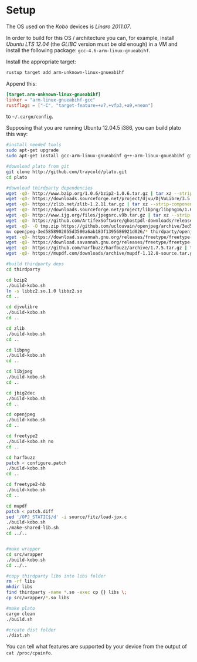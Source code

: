 # Setup

The OS used on the *Kobo* devices is *Linaro 2011.07*.

In order to build for this OS / architecture you can, for example, install *Ubuntu LTS 12.04* (the *GLIBC* version must be old enough) in a VM and install the following package: `gcc-4.6-arm-linux-gnueabihf`.

Install the appropriate target:
```sh
rustup target add arm-unknown-linux-gnueabihf
```

Append this:
```toml
[target.arm-unknown-linux-gnueabihf]
linker = "arm-linux-gnueabihf-gcc"
rustflags = ["-C", "target-feature=+v7,+vfp3,+a9,+neon"]
```
to `~/.cargo/config`.

Supposing that you are running Ubuntu 12.04.5 i386, you can build plato this way:
```sh
#install needed tools
sudo apt-get upgrade
sudo apt-get install gcc-arm-linux-gnueabihf g++-arm-linux-gnueabihf git build-essential libtool automake cmake ragel pck-config

#download plato from git
git clone http://github.com/traycold/plato.git
cd plato

#download thirdparty dependencies
wget -qO- http://www.bzip.org/1.0.6/bzip2-1.0.6.tar.gz | tar xz --strip-components=1 -C thirdparty/bzip2 
wget -qO- https://downloads.sourceforge.net/project/djvu/DjVuLibre/3.5.27/djvulibre-3.5.27.tar.gz | tar xz --strip-components=1 -C thirdparty/djvulibre 
wget -qO- https://zlib.net/zlib-1.2.11.tar.gz | tar xz --strip-components=1 -C thirdparty/zlib 
wget -qO- https://downloads.sourceforge.net/project/libpng/libpng16/1.6.34/libpng-1.6.34.tar.gz | tar xz --strip-components=1 -C thirdparty/libpng
wget -qO- http://www.ijg.org/files/jpegsrc.v9b.tar.gz | tar xz --strip-components=1 -C thirdparty/libjpeg
wget -qO- https://github.com/ArtifexSoftware/ghostpdl-downloads/releases/download/gs922/jbig2dec-0.14.tar.gz | tar xz --strip-components=1 -C thirdparty/jbig2dec
wget -qO- -O tmp.zip https://github.com/uclouvain/openjpeg/archive/3ed5858902055d3500a6ab183f1395686921d026.zip && unzip tmp.zip && rm tmp.zip
mv openjpeg-3ed5858902055d3500a6ab183f1395686921d026/* thirdparty/openjpeg && rm -rf openjpeg-3ed5858902055d3500a6ab183f1395686921d026
wget -qO- https://download.savannah.gnu.org/releases/freetype/freetype-2.9.tar.gz | tar xz --strip-components=1 -C thirdparty/freetype2 
wget -qO- https://download.savannah.gnu.org/releases/freetype/freetype-2.9.tar.gz | tar xz --strip-components=1 -C thirdparty/freetype2-hb
wget -qO- https://github.com/harfbuzz/harfbuzz/archive/1.7.5.tar.gz | tar xz --strip-components=1 -C thirdparty/harfbuzz 
wget -qO- https://mupdf.com/downloads/archive/mupdf-1.12.0-source.tar.gz | tar xz --strip-components=1 -C thirdparty/mupdf 

#build thirdparty deps
cd thirdparty

cd bzip2
./build-kobo.sh
ln -s libbz2.so.1.0 libbz2.so
cd ..

cd djvulibre
./build-kobo.sh
cd ..

cd zlib
./build-kobo.sh
cd ..

cd libpng
./build-kobo.sh
cd ..

cd libjpeg
./build-kobo.sh
cd ..

cd jbig2dec
./build-kobo.sh
cd ..

cd openjpeg
./build-kobo.sh
cd ..

cd freetype2
./build-kobo.sh no
cd ..

cd harfbuzz
patch < configure.patch
./build-kobo.sh
cd ..

cd freetype2-hb
./build-kobo.sh
cd ..

cd mupdf
patch < patch.diff
sed '/OPJ_STATIC$/d' -i source/fitz/load-jpx.c
./build-kobo.sh
./make-shared-lib.sh
cd ../..


#make wrapper
cd src/wrapper
./build-kobo.sh
cd ../..

#copy thirdparty libs into libs folder
rm -rf libs
mkdir libs
find thirdparty -name *.so -exec cp {} libs \;
cp src/wrapper/*.so libs

#make plato
cargo clean
./build.sh

#create dist folder
./dist.sh
```

You can tell what features are supported by your device from the output of `cat /proc/cpuinfo`.
